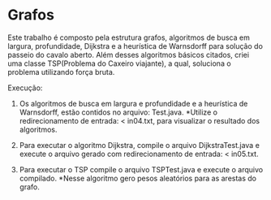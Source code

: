 # Grafos

Este trabalho é composto pela estrutura grafos, algoritmos de busca em
largura, profundidade, Dijkstra e a heurística de Warnsdorff para 
solução do passeio do cavalo aberto. Além desses algoritmos básicos
citados, criei uma classe TSP(Problema do Caxeiro viajante), a qual,
soluciona o problema utilizando força bruta.

Execução:

  1) Os algoritmos de busca em largura e profundidade e a heurística de Warnsdorff,
     estão contidos no arquivo: Test.java. 
     *Utilize o redirecionamento de entrada: < in04.txt, para visualizar o resultado dos algoritmos.
  
  2) Para executar o algoritmo Dijkstra, compile o arquivo DijkstraTest.java e execute o arquivo gerado com 
     redirecionamento de entrada: < in05.txt.
  
  3) Para executar o TSP compile o arquivo TSPTest.java e execute o arquivo compilado.
     *Nesse algoritmo gero pesos aleatórios para as arestas do grafo. 
